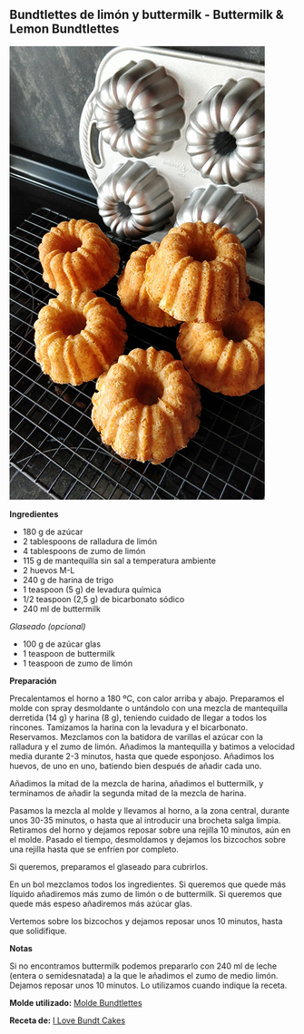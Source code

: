 ## Bundtlettes de limón y buttermilk - Buttermilk & Lemon Bundtlettes

![Bundtlettes de limón y buttermilk](../../uploads/images/bundtlettes-limon-buttermilk.jpg "Bundtlettes de limón y buttermilk")

**Ingredientes**

- 180 g de azúcar
- 2 tablespoons de ralladura de limón
- 4 tablespoons de zumo de limón
- 115 g de mantequilla sin sal a temperatura ambiente
- 2 huevos M-L
- 240 g de harina de trigo
- 1 teaspoon (5 g) de levadura química
- 1/2 teaspoon (2,5 g) de bicarbonato sódico
- 240 ml de buttermilk

*Glaseado (opcional)*

- 100 g de azúcar glas
- 1 teaspoon de buttermilk
- 1 teaspoon de zumo de limón

**Preparación**

Precalentamos el horno a 180 ºC, con calor arriba y abajo. Preparamos el molde con spray desmoldante o untándolo con una mezcla de mantequilla derretida (14 g) y harina (8 g), teniendo cuidado de llegar a todos los rincones.
Tamizamos la harina con la levadura y el bicarbonato. Reservamos.
Mezclamos con la batidora de varillas el azúcar con la ralladura y el zumo de limón. Añadimos la mantequilla y batimos a velocidad media durante 2-3 minutos, hasta que quede esponjoso. Añadimos los huevos, de uno en uno, batiendo bien después de añadir cada uno.

Añadimos la mitad de la mezcla de harina, añadimos el buttermilk, y terminamos de añadir la segunda mitad de la mezcla de harina.

Pasamos la mezcla al molde y llevamos al horno, a la zona central, durante unos 30-35 minutos, o hasta que al introducir una brocheta salga limpia.
Retiramos del horno y dejamos reposar sobre una rejilla 10 minutos, aún en el molde. Pasado el tiempo, desmoldamos y dejamos los bizcochos sobre una rejilla hasta que se enfríen por completo.

Si queremos, preparamos el glaseado para cubrirlos.

En un bol mezclamos todos los ingredientes. Si queremos que quede más líquido añadiremos más zumo de limón o de buttermilk. Si queremos que quede más espeso añadiremos más azúcar glas.

Vertemos sobre los bizcochos y dejamos reposar unos 10 minutos, hasta que solidifique.

**Notas**

Si no encontramos buttermilk podemos prepararlo con 240 ml de leche (entera o semidesnatada) a la que le añadimos el zumo de medio limón. Dejamos reposar unos 10 minutos. Lo utilizamos cuando indique la receta.

**Molde utilizado:** [Molde Bundtlettes](../../moldes-y-utensilios.md)

**Receta de:** [I Love Bundt Cakes](http://www.ilovebundtcakes.com/buttermilk-lemon-bundtlettes/)
